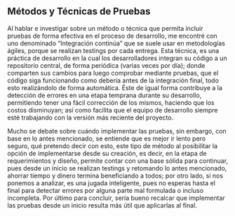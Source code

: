 ## Métodos y Técnicas de Pruebas
Al hablar e investigar sobre un método o técnica que permita incluir pruebas de forma efectiva en el proceso de desarrollo, me encontré con uno denominado “Integración continúa” que se suele usar en metodologías ágiles, porque se realizan testings por cada entrega. Esta técnica, es una práctica de desarrollo en la cual los desarrolladores integran su código a un repositorio central, de forma periódica (varias veces por día);  donde comparten sus cambios para  luego comprobar mediante pruebas, que el código siga funcionando como debería antes de la integración final, todo esto realizándolo de forma automática. Éste de igual forma contribuye a la detección de errores en una etapa temprana durante su desarrollo, permitiendo tener una fácil corrección de los mismos, haciendo que los costos disminuyan; así como facilita que el equipo de desarrollo siempre esté trabajando con la versión más reciente del proyecto.  

Mucho se debate sobre cuándo implementar las pruebas, sin embargo, con base en lo antes mencionado, se entiende que es mejor ir lento pero seguro, qué pretendo decir con esto, este tipo de método al posibilitar la opción de implementarse desde su creación, es decir, en la etapa de requerimientos y diseño, permite contar con una base sólida para continuar, pues desde un inicio se realizan testings y retomando lo antes mencionado, ahorrar tiempo y dinero termina beneficiando a todos; por otro lado, si nos ponemos a analizar, es una jugada inteligente, pues no esperas hasta el final para detectar errores por alguna parte mal formulada o incluso incompleta. Por último para concluir, sería bueno recalcar que implementar las pruebas desde un inicio resulta más útil que aplicarlas al final. 
